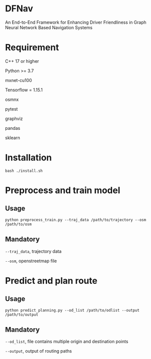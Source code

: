 # DFNav
An End-to-End Framework for Enhancing Driver Friendliness in Graph Neural Network Based Navigation Systems

# Requirement
C++ 17 or higher

Python >= 3.7

mxnet-cu100

Tensorflow = 1.15.1

osmnx

pytest

graphviz

pandas

sklearn

# Installation
`bash ./install.sh`

# Preprocess and train model
## Usage
`python preprocess_train.py --traj_data /path/to/trajectory --osm /path/to/osm`

## Mandatory
`--traj_data`, trajectory data

`--osm`, openstreetmap file

# Predict and plan route
## Usage
`python predict_planning.py --od_list /path/to/odlist --output /path/to/output`

## Mandatory
`--od_list`, file contains multiple origin and destination points

`--output`, output of routing paths


